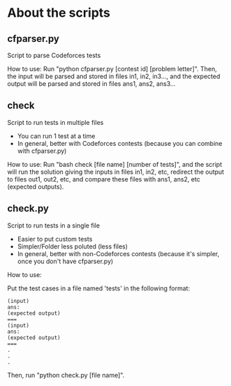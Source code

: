 # About the scripts

## cfparser.py
Script to parse Codeforces tests

How to use: Run "python cfparser.py [contest id] [problem letter]". Then, the input will be parsed and stored in files in1, in2, in3..., and the expected output will be parsed and stored in files ans1, ans2, ans3...


## check 
Script to run tests in multiple files
- You can run 1 test at a time
- In general, better with Codeforces contests (because you can combine with cfparser.py)

How to use: Run "bash check [file name] [number of tests]", and the script will run the solution giving the inputs in files in1, in2, etc, redirect the output to files out1, out2, etc, and compare these files with ans1, ans2, etc (expected outputs).


## check.py
Script to run tests in a single file
- Easier to put custom tests
- Simpler/Folder less poluted (less files)
- In general, better with non-Codeforces contests (because it's simpler, once you don't have cfparser.py)

How to use: 

Put the test cases in a file named 'tests' in the following format:

```
(input)
ans:
(expected output)
===
(input)
ans:
(expected output)
===
.
.
.
```

Then, run "python check.py [file name]".
